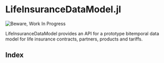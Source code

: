 # LifeInsuranceDataModel.jl
![Beware, Work In Progress](../assets/wip.png)

LifeInsuranceDataModel provides an API for a prototype bitemporal data model for life insurance contracts, partners, products and tariffs.

## Index

```@index
```
